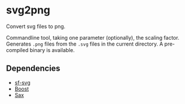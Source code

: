 
# svg2png

Convert svg files to png. 

Commandline tool, taking one parameter (optionally), the scaling factor. Generates `.png` files from the `.svg` files in the current directory. A pre-compiled binary is available.


## Dependencies

* [sf-svg](https://github.com/kamirr/sf-svg)
* [Boost](https://www.boost.org/)
* [Sax](https://github.com/degski/Sax)
